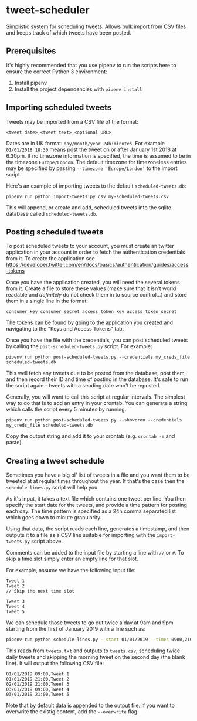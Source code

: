 # tweet-scheduler

Simplistic system for scheduling tweets. Allows bulk import from CSV files
and keeps track of which tweets have been posted.

## Prerequisites

It's highly recommended that you use pipenv to run the scripts here to ensure
the correct Python 3 environment:

1. Install pipenv
2. Install the project dependencies with `pipenv install`

## Importing scheduled tweets

Tweets may be imported from a CSV file of the format:

    <tweet date>,<tweet text>,<optional URL>

Dates are in UK format: `day/month/year 24h:minutes`. For example `01/01/2018 18:30`
means post the tweet on or after January 1st 2018 at 6.30pm. If no timezone information
is specified, the time is assumed to be in the timezone `Europe/London`. The default
timezone for timezoneless entries may be specified by passing `--timezone 'Europe/London'`
to the import script.

Here's an example of importing tweets to the default `scheduled-tweets.db`:

    pipenv run python import-tweets.py csv my-scheduled-tweets.csv

This will append, or create and add, scheduled tweets into the sqlite database
called `scheduled-tweets.db`.

## Posting scheduled tweets

To post scheduled tweets to your account, you must create an twitter application
in your account in order to fetch the authentication credentials from it. To 
create the application see https://developer.twitter.com/en/docs/basics/authentication/guides/access-tokens

Once you have the application created, you will need the several tokens from it.
Create a file to store these values (make sure that it isn't world readable and
*definitely* do not check them in to source control...) and store them in a 
single line in the format:

    consumer_key consumer_secret access_token_key access_token_secret

The tokens can be found by going to the application you created and navigating
to the "Keys and Access Tokens" tab.

Once you have the file with the credentials, you can post scheduled tweets
by calling the `post-scheduled-tweets.py` script. For example:

    pipenv run python post-scheduled-tweets.py --credentials my_creds_file scheduled-tweets.db

This well fetch any tweets due to be posted from the database, post them, and then
record their ID and time of posting in the database. It's safe to run the script
again - tweets with a sending date won't be reposted.

Generally, you will want to call this script at regular intervals. The simplest
way to do that is to add an entry in your crontab. You can generate a string
which calls the script every 5 minutes by running:

    pipenv run python post-scheduled-tweets.py --showcron --credentials my_creds_file scheduled-tweets.db

Copy the output string and add it to your crontab (e.g. `crontab -e` and paste).

## Creating a tweet schedule

Sometimes you have a big ol' list of tweets in a file and you want them to be
tweeted at at regular times throughout the year. If that's the case then the
`schedule-lines.py` script will help you.

As it's input, it takes a text file which contains one tweet per line. You then
specify the start date for the tweets, and provide a time pattern for posting
each day. The time pattern is specified as a 24h comma separated list which
goes down to minute granularity.

Using that data, the script reads each line, generates a timestamp, and then outputs
it to a file as a CSV line suitable for importing with the `import-tweets.py`
script above.

Comments can be added to the input file by starting a line with `//` or `#`. To skip a time
slot simply enter an empty line for that slot.

For example, assume we have the following input file:

```
Tweet 1
Tweet 2
// Skip the next time slot

Tweet 3
Tweet 4
Tweet 5
```

We can schedule those tweets to go out twice a day at 9am and 9pm starting from
the first of January 2019 with a line such as:

```bash
pipenv run python schedule-lines.py --start 01/01/2019 --times 0900,2100 --output tweets.csv tweets.txt
```

This reads from `tweets.txt` and outputs to `tweets.csv`, scheduling twice daily
tweets and skipping the morning tweet on the second day (the blank line). It will
output the following CSV file:

```
01/01/2019 09:00,Tweet 1
01/01/2019 21:00,Tweet 2
02/01/2019 21:00,Tweet 3
03/01/2019 09:00,Tweet 4
03/01/2019 21:00,Tweet 5
```

Note that by default data is appended to the output file. If you want to overwrite
the existig content, add the `--overwrite` flag.

